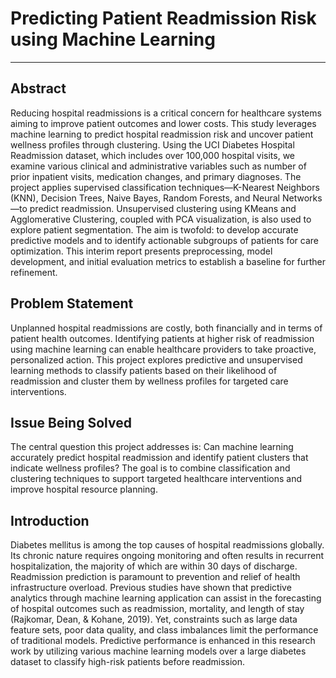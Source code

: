 # Predicting Patient Readmission Risk using Machine Learning 
----
## Abstract
Reducing hospital readmissions is a critical concern for healthcare systems aiming to improve patient outcomes and lower costs. This study leverages machine learning to predict hospital readmission risk and uncover patient wellness profiles through clustering. Using the UCI Diabetes Hospital Readmission dataset, which includes over 100,000 hospital visits, we examine various clinical and administrative variables such as number of prior inpatient visits, medication changes, and primary diagnoses. The project applies supervised classification techniques—K-Nearest Neighbors (KNN), Decision Trees, Naive Bayes, Random Forests, and Neural Networks—to predict readmission. Unsupervised clustering using KMeans and Agglomerative Clustering, coupled with PCA visualization, is also used to explore patient segmentation. The aim is twofold: to develop accurate predictive models and to identify actionable subgroups of patients for care optimization. This interim report presents preprocessing, model development, and initial evaluation metrics to establish a baseline for further refinement.


## Problem Statement 
Unplanned hospital readmissions are costly, both financially and in terms of patient health outcomes. Identifying patients at higher risk of readmission using machine learning can enable healthcare providers to take proactive, personalized action. This project explores predictive and unsupervised learning methods to classify patients based on their likelihood of readmission and cluster them by wellness profiles for targeted care interventions. 

## Issue Being Solved 
The central question this project addresses is: Can machine learning accurately predict hospital readmission and identify patient clusters that indicate wellness profiles? The goal is to combine classification and clustering techniques to support targeted healthcare interventions and improve hospital resource planning. 

## Introduction 
Diabetes mellitus is among the top causes of hospital readmissions globally. Its chronic nature requires ongoing monitoring and often results in recurrent hospitalization, the majority of which are within 30 days of discharge. Readmission prediction is paramount to prevention and relief of health infrastructure overload. Previous studies have shown that predictive analytics through machine learning application can assist in the forecasting of hospital outcomes such as readmission, mortality, and length of stay (Rajkomar, Dean, & Kohane, 2019). Yet, constraints such as large data feature sets, poor data quality, and class imbalances limit the performance of traditional models. Predictive performance is enhanced in this research work by utilizing various machine learning models over a large diabetes dataset to classify high-risk patients before readmission.
